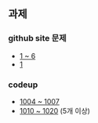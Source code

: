 ## 과제
### github site 문제
* [1 ~ 6](https://github.com/dulumary/basic/blob/master/c_programming/02_Variable/test/test02/README.md)
* [1](https://github.com/dulumary/c_programming_09_06/blob/master/02_Variable/test/test05/README.md)

### codeup
* [1004 ~ 1007](https://codeup.kr/problemsetsol.php?psid=9)
* [1010 ~ 1020](https://codeup.kr/problemsetsol.php?psid=10) (5개 이상)




